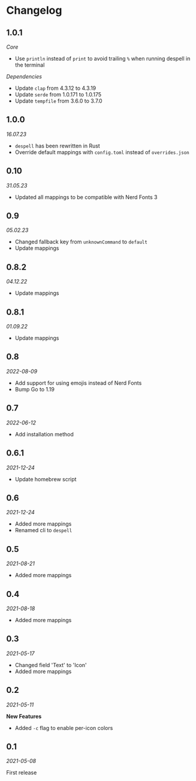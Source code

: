 # Changelog

## 1.0.1

*Core*

- Use `println` instead of `print` to avoid trailing `%` when running despell in the terminal

*Dependencies*

- Update `clap` from 4.3.12 to 4.3.19
- Update `serde` from 1.0.171 to 1.0.175
- Update `tempfile` from 3.6.0 to 3.7.0

## 1.0.0

_16.07.23_

- `despell` has been rewritten in Rust
- Override default mappings with `config.toml` instead of `overrides.json`

## 0.10

_31.05.23_

- Updated all mappings to be compatible with Nerd Fonts 3

## 0.9

_05.02.23_

- Changed fallback key from `unknownCommand` to `default`
- Update mappings

## 0.8.2

_04.12.22_

- Update mappings

## 0.8.1

_01.09.22_

- Update mappings

## 0.8

_2022-08-09_

- Add support for using emojis instead of Nerd Fonts
- Bump Go to 1.19

## 0.7

_2022-06-12_

- Add installation method

## 0.6.1

_2021-12-24_

- Update homebrew script

## 0.6

_2021-12-24_

- Added more mappings
- Renamed cli to `despell`

## 0.5

_2021-08-21_

- Added more mappings

## 0.4

_2021-08-18_

- Added more mappings

## 0.3

_2021-05-17_

- Changed field 'Text' to 'Icon'
- Added more mappings

## 0.2

_2021-05-11_

**New Features**

- Added `-c` flag to enable per-icon colors

## 0.1

_2021-05-08_

First release
